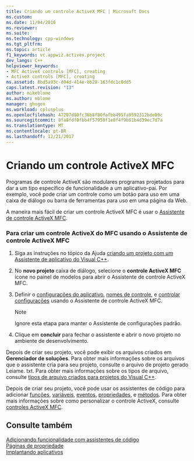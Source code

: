 ```yaml
---
title: Criando um controle ActiveX MFC | Microsoft Docs
ms.custom: 
ms.date: 11/04/2016
ms.reviewer: 
ms.suite: 
ms.technology: cpp-windows
ms.tgt_pltfrm: 
ms.topic: article
f1_keywords: vc.appwiz.activex.project
dev_langs: C++
helpviewer_keywords:
- MFC ActiveX controls [MFC], creating
- ActiveX controls [MFC], creating
ms.assetid: 8bd5a93c-d04d-414e-bb28-163fdc1c0dd5
caps.latest.revision: "13"
author: mikeblome
ms.author: mblome
manager: ghogen
ms.workload: cplusplus
ms.openlocfilehash: 47207d80fc36b8f80fafbb495fa9592312bde09c
ms.sourcegitcommit: 8fa8fdf0fbb4f57950f1e8f4f9b81b4d39ec7d7a
ms.translationtype: MT
ms.contentlocale: pt-BR
ms.lasthandoff: 12/21/2017
---
```

# <a name="creating-an-mfc-activex-control"></a>Criando um controle ActiveX MFC
Programas de controle ActiveX são modulares programas projetados para dar a um tipo específico de funcionalidade a um aplicativo-pai. Por exemplo, você pode criar um controle como um botão para uso em uma caixa de diálogo ou barra de ferramentas para uso em uma página da Web.  
  
 A maneira mais fácil de criar um controle ActiveX MFC é usar o [Assistente de controle ActiveX MFC](../../mfc/reference/mfc-activex-control-wizard.md).  
  
### <a name="to-create-an-mfc-activex-control-using-the-mfc-activex-control-wizard"></a>Para criar um controle ActiveX do MFC usando o Assistente de controle ActiveX MFC  
  
1.  Siga as instruções no tópico da Ajuda [criando um projeto com um Assistente de aplicativo do Visual C++](../../ide/creating-desktop-projects-by-using-application-wizards.md).  
  
2.  No **novo projeto** caixa de diálogo, selecione o **controle ActiveX MFC** ícone no painel de modelos para abrir o Assistente de controle ActiveX MFC.  
  
3.  Definir o [configurações do aplicativo](../../mfc/reference/application-settings-mfc-activex-control-wizard.md), [nomes de controle](../../mfc/reference/control-names-mfc-activex-control-wizard.md), e [controlar configurações](../../mfc/reference/control-settings-mfc-activex-control-wizard.md) usando o Assistente de controle ActiveX MFC.  
  
    > [!NOTE]
    >  Ignore esta etapa para manter o Assistente de configurações padrão.  
  
4.  Clique em **concluir** para fechar o assistente e abrir o novo projeto no ambiente de desenvolvimento.  
  
 Depois de criar seu projeto, você pode exibir os arquivos criados em **Gerenciador de soluções**. Para obter mais informações sobre os arquivos que o assistente cria para seu projeto, consulte o arquivo de projeto gerado Leiame. txt. Para obter mais informações sobre os tipos de arquivo, consulte [tipos de arquivo criados para projetos do Visual C++](../../ide/file-types-created-for-visual-cpp-projects.md).  
  
 Depois de criar seu projeto, você pode usar os assistentes de código para adicionar [funções](../../ide/add-member-function-wizard.md), [variáveis](../../ide/add-member-variable-wizard.md), [eventos](../../ide/add-event-wizard.md), [propriedades](../../ide/names-add-property-wizard.md), e [métodos](../../ide/add-method-wizard.md). Para obter mais informações sobre como personalizar o controle ActiveX, consulte [controles ActiveX MFC](../../mfc/mfc-activex-controls.md).  
  
## <a name="see-also"></a>Consulte também  
 [Adicionando funcionalidade com assistentes de código](../../ide/adding-functionality-with-code-wizards-cpp.md)   
 [Páginas de propriedade](../../ide/property-pages-visual-cpp.md)   
 [Implantando aplicativos](http://msdn.microsoft.com/en-us/4ff8881d-0daf-47e7-bfe7-774c625031b4)

